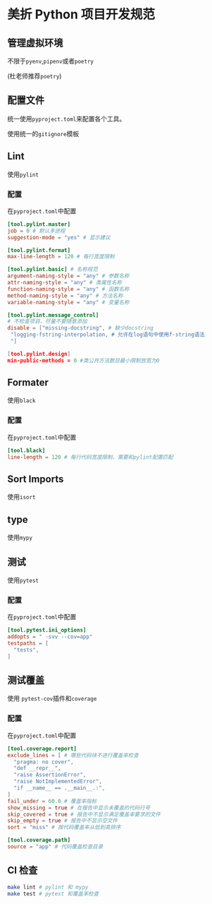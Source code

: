 # 美折 Python 项目开发规范

## 管理虚拟环境

不限于`pyenv`,`pipenv`或者`poetry`

(杜老师推荐`poetry`)

## 配置文件

统一使用`pyproject.toml`来配置各个工具。

使用统一的`gitignore`模板

## Lint

使用`pylint`

### 配置

在`pyproject.toml`中配置

```toml
[tool.pylint.master]
job = 0 # 默认多进程
suggestion-mode = "yes" # 显示建议

[tool.pylint.format]
max-line-length = 120 # 每行宽度限制

[tool.pylint.basic] # 名称规范
argument-naming-style = "any" # 参数名称
attr-naming-style = "any" # 类属性名称
function-naming-style = "any" # 函数名称
method-naming-style = "any" # 方法名称
variable-naming-style = "any" # 变量名称

[tool.pylint.message_control]
# 不检查项目，尽量不要随意添加
disable = ["missing-docstring", # 缺少docstring
 "logging-fstring-interpolation, # 允许在log语句中使用f-string语法
 "]

[tool.pylint.design]
min-public-methods = 0 #类公共方法数目最小限制放宽为0
```

## Formater

使用`black`

### 配置

在`pyproject.toml`中配置

```toml
[tool.black]
line-length = 120 # 每行代码宽度限制，需要和pylint配置匹配
```

## Sort Imports

使用`isort`

## type

使用`mypy`

## 测试

使用`pytest`

### 配置

在`pyproject.toml`中配置

```toml
[tool.pytest.ini_options]
addopts = " -svv --cov=app"
testpaths = [
  "tests",
]
```

## 测试覆盖

使用 `pytest-cov`插件和`coverage`

### 配置

在`pyproject.toml`中配置

```toml
[tool.coverage.report]
exclude_lines = [ # 哪些代码块不进行覆盖率检查
  "pragma: no cover",
  "def __repr__",
  "raise AssertionError",
  "raise NotImplementedError",
  "if __name__ == .__main__.:",
]
fail_under = 60.0 # 覆盖率指标
show_missing = true # 在报告中显示未覆盖的代码行号
skip_covered = true # 报告中不显示满足覆盖率要求的文件
skip_empty = true # 报告中不显示空文件
sort = "miss" # 按代码覆盖率从低到高排序

[tool.coverage.path]
source = "app" # 代码覆盖检查目录

```

## CI 检查

```bash
make lint # pylint 和 mypy
make test # pytest 和覆盖率检查
```
